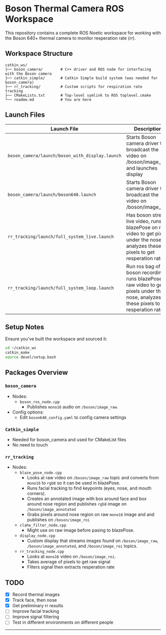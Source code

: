 
# Boson Thermal Camera ROS Workspace

This repository contains a complete ROS Noetic workspace for working with the Boson 640+ thermal camera to monitor resperation rate (rr).

## Workspace Structure
```
catkin_ws/
├── boson_camera/        # C++ driver and ROS node for interfacing with the Boson camera
├── catkin_simple/       # Catkin Simple build system (was needed for boson_camera)
├── rr_tracking/         # Custom scripts for respiration rate tracking
├── CMakeLists.txt       # Top-level symlink to ROS toplevel.cmake
└── readme.md            # You are here
```

## Launch Files
| Launch File | Description |
|-------------|-------------|
| `boson_camera/launch/boson_with_display.launch` | Starts Boson camera driver to broadcast the video on /boson/image_raw and launches display|
| `boson_camera/launch/boson640.launch` | Starts Boson camera driver to broadcast the video on /boson/image_raw|
| `rr_tracking/launch/full_system_live.launch` | Has boson stream live video, runs blazePose on raw video to get pixels under the nose, analyzes these pixels to get resperation rate |
| `rr_tracking/launch/full_system_loop.launch` | Run ros bag of old boson recording, runs blazePose on raw video to get pixels under the nose, analyzes these pixels to get resperation rate |

## Setup Notes

Ensure you’ve built the workspace and sourced it:

```bash
cd ~/catkin_ws
catkin_make
source devel/setup.bash
```

## Packages Overview

### `boson_camera`
- Nodes:
  - `boson_ros_node.cpp`
    - Publishes `mono16` audio on `/boson/image_raw`.
- Config options:  
    - Edit `boson640_config.yaml` to config camera settings

### `Catkin_simple`
- Needed for boson_camera and used for CMakeList files
- No need to touch

### `rr_tracking`
- Nodes:
  - `blaze_pose_node.cpp`
    - Looks at raw video on `/boson/image_raw` topic and converts from `mono16` to `rgb8` so it can be used in blazePose. 
    - Runs facial tracking to find keypoints (eyes, nose, and mouth corners). 
    - Creates an annotated image with box around face and box around nose region and publishes `rgb8` image on `/boson/image_annotated`
    - Grabs pixels around nose region on raw `mono16` image and and publishes on `/boson/image_roi`
  - `clahe_filter_node.cpp`
    - Might use on raw image before pasing to blazePose.
  - `display_node.cpp`
    - Custom display that streams images found on `/boson/image_raw`, `/boson/image_annotated`, and `/boson/image_roi` topics.
  - `rr_tracking_node.cpp`
    - Looks at `mono16` video on `/boson/image_roi`.
    - Takes average of pixels to get raw signal
    - Filters signal then extracts resperation rate

## TODO
- [x] Record thermal images
- [x] Track face, then nose
- [x] Get preliminary rr results
- [ ] Improve facial tracking
- [ ] Improve signal filtering
- [ ] Test in different environments on different people

---